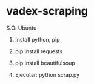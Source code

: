 # vadex-scraping
S.O: Ubuntu
1) Install python, pip

2) pip install requests
3) pip install beautifulsoup
4) Ejecutar: python scrap.py
